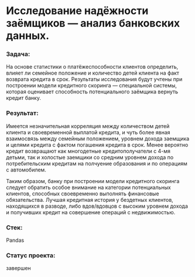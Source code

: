 # Исследование надёжности заёмщиков — анализ банковских данных.

### Задача:

На основе статистики о платёжеспособности клиентов определить, влияет ли семейное положение и количество детей клиента на факт возврата кредита в срок. Результаты исследования будут учтены при построении модели кредитного скоринга — специальной системы, которая оценивает способность потенциального заёмщика вернуть кредит банку.

### Результат:

Имеется незначительная корреляция между количеством детей клиента и своевременной выплатой кредита, и чуть более явная взаимосвязь между семейным положением, уровнем дохода заемщика и целями кредита с фактом погашения кредита в срок. Менее вероятно кредит возвращают как многодетные кредитополучатели с 4-мя детьми, так и холостые заемщики со средним уровнем дохода по потребительским кредитам на полчуение образования и по операциям с автомобилем.

Таким образом, банку при построении модели кредитного скоринга следует обратить особое внимание на категории потенциальных клиентов, способных своевременно выполнять финансовые обязательства. Лучшая кредитная история у бездетных клиентов, находящихся в разводе, либо вдов/вдовцов с высоким уровнем дохода и получивших кредит на совершение операций с недвижимостью.

### Стек:

Pandas

### Статус проекта:

завершен
